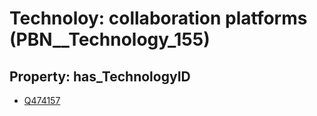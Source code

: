 # Technoloy: __collaboration platforms__ (PBN__Technology_155)

## Property: has_TechnologyID

* [Q474157](Q474157)

